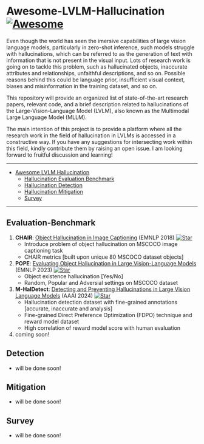 # Awesome-LVLM-Hallucination [![Awesome](https://cdn.rawgit.com/sindresorhus/awesome/d7305f38d29fed78fa85652e3a63e154dd8e8829/media/badge.svg)](https://github.com/sindresorhus/awesome)

Even though the world has seen the imersive capabilities of large vision language models, particularly in zero-shot inference, such models struggle with hallucinations, which can be referred to as the generation of text with information that is not present in the visual input. Lots of research work is going on to tackle this problem, such as hallucinated objects, inaccurate attributes and relationships, unfaithful descriptions, and so on. Possible reasons behind this could be language prior, insufficient visual context, biases and misinformation in the training dataset, and so on.

This repository will provide an organized list of state-of-the-art research papers, relevant code, and a brief description related to hallucinations of the Large-Vision-Language Model (LVLM), also known as the Multimodal Large Language Model (MLLM).

The main intention of this project is to provide a platform where all the research work in the field of hallucination in LVLMs is accessed in a constructive way. If you have any suggestions for intersecting work within this field, kindly contribute them by raising an open issue. I am looking forward to fruitful discussion and learning! 

---
- [Awesome LVLM Hallucination](#Awesome-LVLM-Hallucination)
     - [Hallucination Evaluation Benchmark](#Evaluation-Benchmark)
     - [Hallucination Detection](#Detection)
     - [Hallucination Mitigation](#Mitigation)
     - [Survey](#Survey)
 
---

## Evaluation-Benchmark
1. **CHAIR**: [Object Hallucination in Image Captioning](https://arxiv.org/abs/1809.02156) (EMNLP 2018) [![Star](https://img.shields.io/github/stars/LisaAnne/Hallucination.svg?style=social&label=Star)](https://github.com/LisaAnne/Hallucination)
     - Introduce problem of object hallucination on MSCOCO image captioning task
     -  CHAIR metrics [built upon unique 80 MSCOCO dataset objects]
2. **POPE**: [Evaluating Object Hallucination in Large Vision-Language Models](https://arxiv.org/pdf/2305.10355.pdf) (EMNLP 2023) [![Star](https://img.shields.io/github/stars/AoiDragon/POPE.svg?style=social&label=Star)](https://github.com/AoiDragon/POPE)
     - Object existence hallucination [Yes/No]
     - Random, Popular and Adversial settings on MSCOCO dataset
3. **M-HalDetect**: [Detecting and Preventing Hallucinations in Large Vision Language Models](https://arxiv.org/pdf/2308.06394.pdf) (AAAI 2024)  [![Star](https://img.shields.io/github/stars/hendryx-scale/mhal-detect.svg?style=social&label=Star)](https://github.com/hendryx-scale/mhal-detect)
     - Hallucination detection dataset with fine-grained annotations [accurate, inaccurate and analysis]
     - Fine-grained Direct Preference Optimization (FDPO) technique and reward model dataset
     - High correlation of reward model score with human evaluation
4. coming soon!
       
## Detection
 - will be done soon!

## Mitigation
 - will be done soon!
   
## Survey
 - will be done soon!
